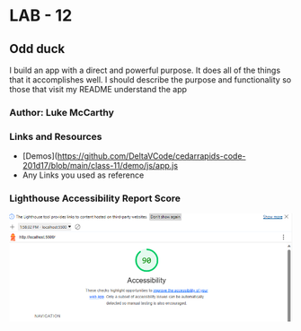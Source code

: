 # LAB - 12

## Odd duck

I build an app with a direct and powerful purpose. It does all of the things that it accomplishes well. I should describe the purpose and functionality so those that visit my README understand the app

### Author: Luke McCarthy 

### Links and Resources

* [Demos](https://github.com/DeltaVCode/cedarrapids-code-201d17/blob/main/class-11/demo/js/app.js
* Any Links you used as reference

### Lighthouse Accessibility Report Score

 ![Lighthouse](90.png)